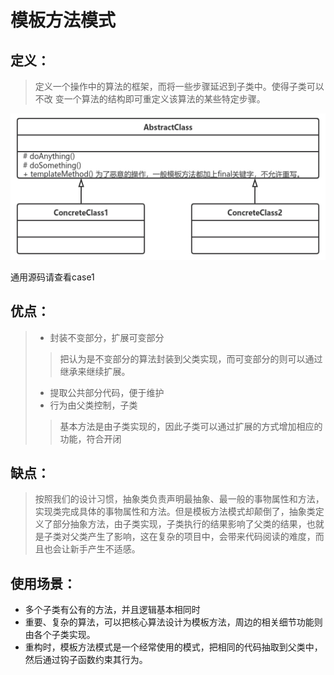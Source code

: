 # 模板方法模式
## **定义：**
> 定义一个操作中的算法的框架，而将一些步骤延迟到子类中。使得子类可以不改
  变一个算法的结构即可重定义该算法的某些特定步骤。

![image-20201201203212085](img/templateMethod/image-20201201203212085.png)

  通用源码请查看case1

  ## **优点：**
  > * 封装不变部分，扩展可变部分
  >> 把认为是不变部分的算法封装到父类实现，而可变部分的则可以通过继承来继续扩展。
  > * 提取公共部分代码，便于维护
  > * 行为由父类控制，子类
  >> 基本方法是由子类实现的，因此子类可以通过扩展的方式增加相应的功能，符合开闭

## **缺点：**
> 按照我们的设计习惯，抽象类负责声明最抽象、最一般的事物属性和方法，实现类完成具体的事物属性和方法。但是模板方法模式却颠倒了，抽象类定义了部分抽象方法，由子类实现，子类执行的结果影响了父类的结果，也就是子类对父类产生了影响，这在复杂的项目中，会带来代码阅读的难度，而且也会让新手产生不适感。

## **使用场景：**
* 多个子类有公有的方法，并且逻辑基本相同时
* 重要、复杂的算法，可以把核心算法设计为模板方法，周边的相关细节功能则由各个子类实现。
* 重构时，模板方法模式是一个经常使用的模式，把相同的代码抽取到父类中，然后通过钩子函数约束其行为。